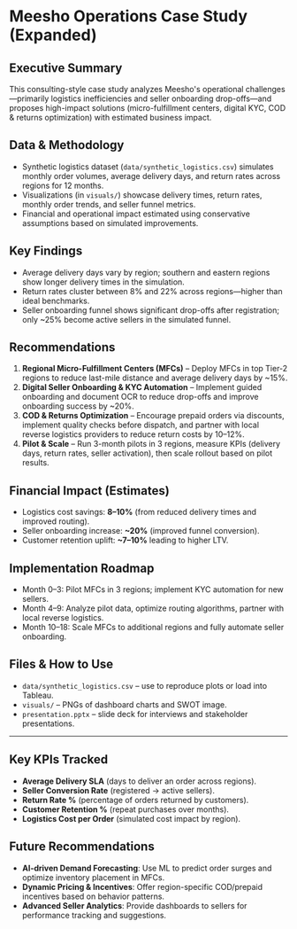 # Meesho Operations Case Study (Expanded)

## Executive Summary
This consulting-style case study analyzes Meesho's operational challenges—primarily logistics inefficiencies and seller onboarding drop-offs—and proposes high-impact solutions (micro-fulfillment centers, digital KYC, COD & returns optimization) with estimated business impact.

## Data & Methodology
- Synthetic logistics dataset (`data/synthetic_logistics.csv`) simulates monthly order volumes, average delivery days, and return rates across regions for 12 months.
- Visualizations (in `visuals/`) showcase delivery times, return rates, monthly order trends, and seller funnel metrics.
- Financial and operational impact estimated using conservative assumptions based on simulated improvements.

## Key Findings
- Average delivery days vary by region; southern and eastern regions show longer delivery times in the simulation.
- Return rates cluster between 8% and 22% across regions—higher than ideal benchmarks.
- Seller onboarding funnel shows significant drop-offs after registration; only ~25% become active sellers in the simulated funnel.

## Recommendations
1. **Regional Micro-Fulfillment Centers (MFCs)** – Deploy MFCs in top Tier-2 regions to reduce last-mile distance and average delivery days by ~15%.
2. **Digital Seller Onboarding & KYC Automation** – Implement guided onboarding and document OCR to reduce drop-offs and improve onboarding success by ~20%.
3. **COD & Returns Optimization** – Encourage prepaid orders via discounts, implement quality checks before dispatch, and partner with local reverse logistics providers to reduce return costs by 10–12%.
4. **Pilot & Scale** – Run 3-month pilots in 3 regions, measure KPIs (delivery days, return rates, seller activation), then scale rollout based on pilot results.

## Financial Impact (Estimates)
- Logistics cost savings: **8–10%** (from reduced delivery times and improved routing).
- Seller onboarding increase: **~20%** (improved funnel conversion).
- Customer retention uplift: **~7–10%** leading to higher LTV.

## Implementation Roadmap
- Month 0–3: Pilot MFCs in 3 regions; implement KYC automation for new sellers.
- Month 4–9: Analyze pilot data, optimize routing algorithms, partner with local reverse logistics.
- Month 10–18: Scale MFCs to additional regions and fully automate seller onboarding.

## Files & How to Use
- `data/synthetic_logistics.csv` – use to reproduce plots or load into Tableau.
- `visuals/` – PNGs of dashboard charts and SWOT image.
- `presentation.pptx` – slide deck for interviews and stakeholder presentations.

---


## Key KPIs Tracked
- **Average Delivery SLA** (days to deliver an order across regions).
- **Seller Conversion Rate** (registered → active sellers).
- **Return Rate %** (percentage of orders returned by customers).
- **Customer Retention %** (repeat purchases over months).
- **Logistics Cost per Order** (simulated cost impact by region).

## Future Recommendations
- **AI-driven Demand Forecasting**: Use ML to predict order surges and optimize inventory placement in MFCs.
- **Dynamic Pricing & Incentives**: Offer region-specific COD/prepaid incentives based on behavior patterns.
- **Advanced Seller Analytics**: Provide dashboards to sellers for performance tracking and suggestions.
